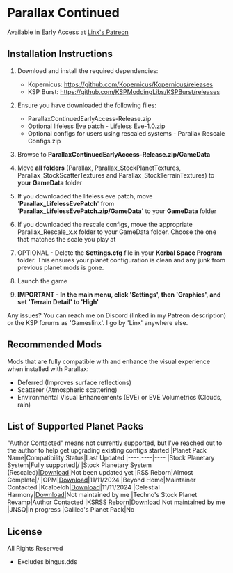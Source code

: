# Parallax Continued
Available in Early Access at [Linx's Patreon](https://www.patreon.com/linx_)

## Installation Instructions

1. Download and install the required dependencies:
    - Kopernicus: https://github.com/Kopernicus/Kopernicus/releases
    - KSP Burst: https://github.com/KSPModdingLibs/KSPBurst/releases
    
2. Ensure you have downloaded the following files:
    - ParallaxContinuedEarlyAccess-Release.zip
    - Optional lifeless Eve patch - Lifeless Eve-1.0.zip
    - Optional configs for users using rescaled systems - Parallax Rescale Configs.zip

3. Browse to **ParallaxContinuedEarlyAccess-Release.zip/GameData**
4. Move **all folders** (Parallax, Parallax_StockPlanetTextures, Parallax_StockScatterTextures and Parallax_StockTerrainTextures) to **your GameData** folder
5. If you downloaded the lifeless eve patch, move '**Parallax_LifelessEvePatch**' from '**Parallax_LifelessEvePatch.zip/GameData**' to your **GameData** folder
6. If you downloaded the rescale configs, move the appropriate Parallax_Rescale_x.x folder to your GameData folder. Choose the one that matches the scale you play at

7. OPTIONAL - Delete the **Settings.cfg** file in your **Kerbal Space Program** folder. This ensures your planet configuration is clean and any junk from previous planet mods is gone.

8. Launch the game

9. **IMPORTANT - In the main menu, click 'Settings', then 'Graphics', and set 'Terrain Detail' to 'High'**

Any issues? You can reach me on Discord (linked in my Patreon description) or the KSP forums as 'Gameslinx'. I go by 'Linx' anywhere else.

## Recommended Mods
Mods that are fully compatible with and enhance the visual experience when installed with Parallax:
 - Deferred (Improves surface reflections)
 - Scatterer (Atmospheric scattering)
 - Environmental Visual Enhancements (EVE) or EVE Volumetrics (Clouds, rain)

## List of Supported Planet Packs
"Author Contacted" means not currently supported, but I've reached out to the author to help get upgrading existing configs started
|Planet Pack Name|Compatibility Status|Last Updated
|----|----|----
|Stock Planetary System|Fully supported|/
|Stock Planetary System (Rescaled)|[Download](https://drive.google.com/file/d/1qFMQlvmI6M2HdJLgLyz1jRCGos-_YOTP/view?usp=drive_link)|Not been updated yet
|RSS Reborn|Almost Complete|/
|OPM|[Download](https://drive.google.com/file/d/127yJZ46sTaIcGmdCondYquETtWzfGXZy/view?usp=drive_link)|11/11/2024
|Beyond Home|Maintainer Contacted
|Kcalbeloh|[Download](https://drive.google.com/file/d/1Ou24R74Ys2InsBXi5Mq8R37ckLfjywVh/view?usp=drive_link)|11/11/2024
|Celestial Harmony|[Download](https://github.com/ProximaCentauri-star/Celestial-Harmony/releases)|Not maintained by me
|Techno's Stock Planet Revamp|Author Contacted
|KSRSS Reborn|[Download](https://github.com/Sheepdog2142/ParalaxContinued-KSRSS-SDI)|Not maintained by me
|JNSQ|In progress
|Galileo's Planet Pack|No

## License
All Rights Reserved
 - Excludes bingus.dds
